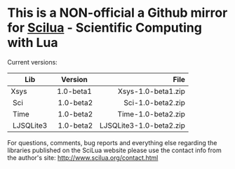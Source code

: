 # This is a NON-official a Github mirror for [Scilua] - Scientific Computing with Lua

Current versions:


| Lib        | Version           | File  |
| ------------- |:-------------:| -----:|
| Xsys  | 1.0-beta1 | Xsys-1.0-beta1.zip |
| Sci   | 1.0-beta2 | Sci-1.0-beta2.zip  |
| Time  | 1.0-beta2 |Time-1.0-beta2.zip |
| LJSQLite3 | 1.0-beta2 | LJSQLite3-1.0-beta2.zip |



[Scilua]: http://www.scilua.org/



For questions, comments, bug reports and everything else regarding the libraries published on the SciLua website please use the contact info from the author's site:
http://www.scilua.org/contact.html



    
